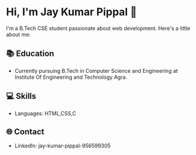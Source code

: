 # Hi, I'm Jay Kumar Pippal 👋
I'm a B.Tech CSE student passionate about web development. Here's a little about me:

## 📚 Education
- Currently pursuing B.Tech in Computer Science and Engineering at Institute Of Engineering and Technology Agra.

## 💻 Skills
- Languages: HTML,CSS,C

## 🌐 Contact
- LinkedIn: jay-kumar-pippal-956599305
